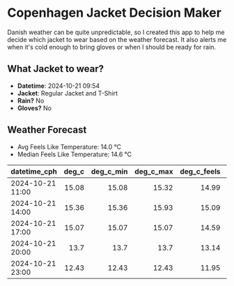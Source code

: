 
# Copenhagen Jacket Decision Maker

Danish weather can be quite unpredictable, so I created this app to help me decide which jacket to wear based on the weather forecast. 
It also alerts me when it's cold enough to bring gloves or when I should be ready for rain.

## What Jacket to wear?

- **Datetime**: 2024-10-21 09:54
- **Jacket**: Regular Jacket and T-Shirt
- **Rain?** No
- **Gloves?** No

## Weather Forecast
- Avg Feels Like Temperature: 14.0 °C
- Median Feels Like Temperature: 14.6 °C

| datetime_cph     |   deg_c |   deg_c_min |   deg_c_max |   deg_c_feels | weather   | wind   | rain   |
|:-----------------|--------:|------------:|------------:|--------------:|:----------|:-------|:-------|
| 2024-10-21 11:00 |   15.08 |       15.08 |       15.32 |         14.99 | Clouds    | High   | None   |
| 2024-10-21 14:00 |   15.36 |       15.36 |       15.93 |         15.09 | Clouds    | High   | None   |
| 2024-10-21 17:00 |   15.07 |       15.07 |       15.07 |         14.59 | Clouds    | High   | None   |
| 2024-10-21 20:00 |   13.7  |       13.7  |       13.7  |         13.14 | Clouds    | Medium | None   |
| 2024-10-21 23:00 |   12.43 |       12.43 |       12.43 |         11.95 | Clouds    | Low    | None   |
        